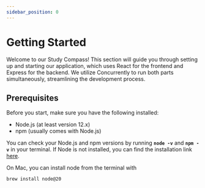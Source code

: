 ```yaml
---
sidebar_position: 0
---
```



# Getting Started

Welcome to our Study Compass! This section will guide you through setting up and starting our application, which uses React for the frontend and Express for the backend. We utilize Concurrently to run both parts simultaneously, streamlining the development process.

## **Prerequisites**

Before you start, make sure you have the following installed:

- Node.js (at least version 12.x)
- npm (usually comes with Node.js)

You can check your Node.js and npm versions by running **`node -v`** and **`npm -v`** in your terminal.
If Node is not installed, you can find the installation link [here](https://nodejs.org/en/download/prebuilt-installer).

On Mac, you can install node from the terminal with

```bash
brew install node@20
```

